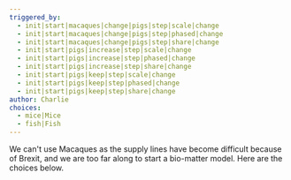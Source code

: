 ```yaml
---
triggered_by:
  - init|start|macaques|change|pigs|step|scale|change
  - init|start|macaques|change|pigs|step|phased|change
  - init|start|macaques|change|pigs|step|share|change
  - init|start|pigs|increase|step|scale|change
  - init|start|pigs|increase|step|phased|change
  - init|start|pigs|increase|step|share|change
  - init|start|pigs|keep|step|scale|change
  - init|start|pigs|keep|step|phased|change
  - init|start|pigs|keep|step|share|change
author: Charlie
choices:
  - mice|Mice
  - fish|Fish
---
```

We can't use Macaques as the supply lines have become difficult because of Brexit, and we are too far along to start a bio-matter model. Here are the choices below.
